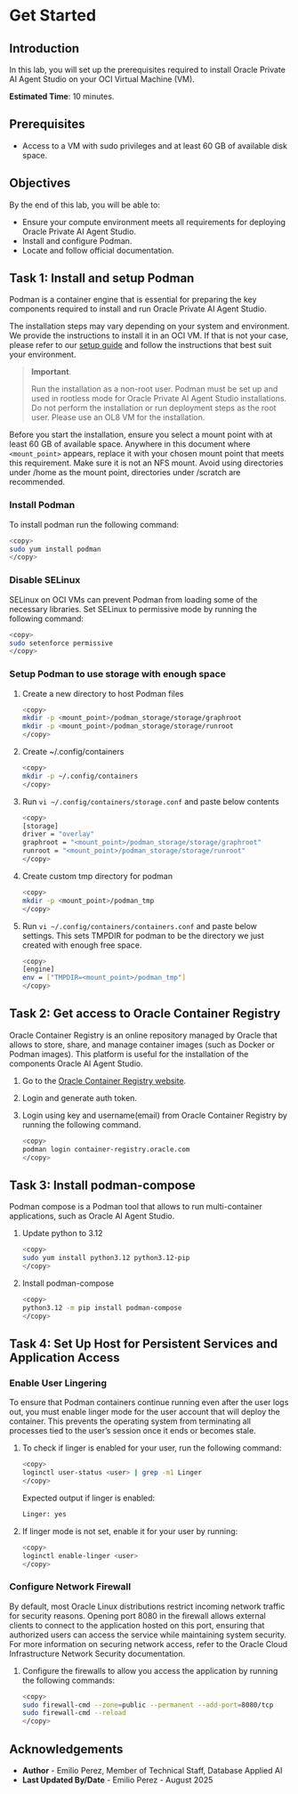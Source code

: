 # Get Started

## Introduction

In this lab, you will set up the prerequisites required to install Oracle Private AI Agent Studio on your OCI Virtual Machine (VM).

**Estimated Time**: 10 minutes.

## Prerequisites

- Access to a VM with sudo privileges and at least 60 GB of available disk space.

## Objectives

By the end of this lab, you will be able to:

- Ensure your compute environment meets all requirements for deploying Oracle Private AI Agent Studio.
- Install and configure Podman.
- Locate and follow official documentation.

## Task 1: Install and setup Podman

Podman is a container engine that is essential for preparing the key components required to install and run Oracle Private AI Agent Studio.

The installation steps may vary depending on your system and environment. We provide the instructions to install it in an OCI VM. If that is not your case, please refer to our [setup guide](http://applied-ai-stage.oraclecorp.com:8000/25.3.0.0/index.html) and follow the instructions that best suit your environment.

> **Important**.
>
> Run the installation as a non-root user. Podman must be set up and used in rootless mode for Oracle Private AI Agent Studio installations. Do not perform the installation or run deployment steps as the root user. Please use an OL8 VM for the installation.

Before you start the installation, ensure you select a mount point with at least 60 GB of available space. Anywhere in this document where `<mount_point>` appears, replace it with your chosen mount point that meets this requirement. Make sure it is not an NFS mount. Avoid using directories under /home as the mount point, directories under /scratch are recommended.

### Install Podman

To install podman run the following command:

```bash
<copy>
sudo yum install podman
</copy>
```

### Disable SELinux

SELinux on OCI VMs can prevent Podman from loading some of the necessary libraries. Set SELinux to permissive mode by running the following command:

```bash
<copy>
sudo setenforce permissive
</copy>
```

### Setup Podman to use storage with enough space

1. Create a new directory to host Podman files

    ```bash
    <copy>
    mkdir -p <mount_point>/podman_storage/storage/graphroot
    mkdir -p <mount_point>/podman_storage/storage/runroot
    </copy>
    ```

2. Create ~/.config/containers

    ```bash
    <copy>
    mkdir -p ~/.config/containers
    </copy>
    ```

3. Run `vi ~/.config/containers/storage.conf` and paste below contents

    ```bash
    <copy>
    [storage]
    driver = "overlay"
    graphroot = "<mount_point>/podman_storage/storage/graphroot"
    runroot = "<mount_point>/podman_storage/storage/runroot"
    </copy>
    ```

4. Create custom tmp directory for podman

    ```bash
    <copy>
    mkdir -p <mount_point>/podman_tmp
    </copy>
    ```

5. Run `vi ~/.config/containers/containers.conf` and paste below settings. This sets TMPDIR for podman to be the directory we just created with enough free space.

    ```bash
    <copy>
    [engine]
    env = ["TMPDIR=<mount_point>/podman_tmp"]
    </copy>
    ```

## Task 2: Get access to Oracle Container Registry

Oracle Container Registry is an online repository managed by Oracle that allows to store, share, and manage container images (such as Docker or Podman images). This platform is useful for the installation of the components Oracle AI Agent Studio.

1. Go to the [Oracle Container Registry website](https://container-registry.oracle.com/).

2. Login and generate auth token.

3. Login using key and username(email) from Oracle Container Registry by running the following command.

    ```bash
    <copy>
    podman login container-registry.oracle.com
    </copy>
    ```

## Task 3: Install podman-compose

Podman compose is a Podman tool that allows to run multi-container applications, such as Oracle AI Agent Studio.

1. Update python to 3.12

    ```bash
    <copy>
    sudo yum install python3.12 python3.12-pip
    </copy>
    ```

2. Install podman-compose

    ```bash
    <copy>
    python3.12 -m pip install podman-compose
    </copy>
    ```

## Task 4: Set Up Host for Persistent Services and Application Access

### Enable User Lingering

To ensure that Podman containers continue running even after the user logs out, you must enable linger mode for the user account that will deploy the container. This prevents the operating system from terminating all processes tied to the user’s session once it ends or becomes stale.

1. To check if linger is enabled for your user, run the following command:

    ```bash
    <copy>
    loginctl user-status <user> | grep -m1 Linger
    </copy>
    ```

    Expected output if linger is enabled:

    ```bash
    Linger: yes
    ```

2. If linger mode is not set, enable it for your user by running:

    ```bash
    <copy>
    loginctl enable-linger <user>
    </copy>
    ```

### Configure Network Firewall

By default, most Oracle Linux distributions restrict incoming network traffic for security reasons. Opening port 8080 in the firewall allows external clients to connect to the application hosted on this port, ensuring that authorized users can access the service while maintaining system security. For more information on securing network access, refer to the Oracle Cloud Infrastructure Network Security documentation.

1. Configure the firewalls to allow you access the application by running the following commands:

    ```bash
    <copy>
    sudo firewall-cmd --zone=public --permanent --add-port=8080/tcp
    sudo firewall-cmd --reload
    </copy>
    ```

## Acknowledgements

- **Author** - Emilio Perez, Member of Technical Staff, Database Applied AI
- **Last Updated By/Date** - Emilio Perez - August 2025
